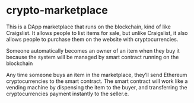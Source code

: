 # crypto-marketplace

This is a DApp marketplace that runs on the blockchain, kind of like Craigslist. It allows people to list items for sale, but unlike Craigslist, it also allows people to purchase them on the website with cryptocurrencies.

Someone automatically becomes an owner of an item when they buy it because the system will be managed by smart contract running on the blockchain

Any time someone buys an item in the marketplace, they’ll send Ethereum cryptocurrencies to the smart contract. The smart contract will work like a vending machine by dispensing the item to the buyer, and transferring the cryptocurrencies payment instantly to the seller.e.